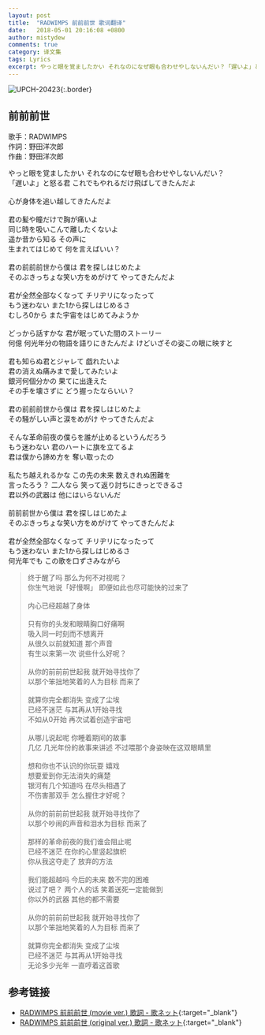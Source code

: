 ```yaml
---
layout: post
title:  "RADWIMPS 前前前世 歌词翻译"
date:   2018-05-01 20:16:08 +0800
author: mistydew
comments: true
category: 译文集
tags: Lyrics
excerpt: やっと眼を覚ましたかい それなのになぜ眼も合わせやしないんだい？「遅いよ」と怒る君 これでもやれるだけ飛ばしてきたんだよ。
---
```

![UPCH-20423](https://mistydew.github.io/assets/images/cover/misc/UPCH-20423.jpg){:.border}

## 前前前世

歌手：RADWIMPS<br>
作詞：野田洋次郎<br>
作曲：野田洋次郎

<div class="lyric-original">
<p>
やっと眼を覚ましたかい それなのになぜ眼も合わせやしないんだい？<br>
「遅いよ」と怒る君 これでもやれるだけ飛ばしてきたんだよ<br>
<br>
心が身体を追い越してきたんだよ<br>
<br>
君の髪や瞳だけで胸が痛いよ<br>
同じ時を吸いこんで離したくないよ<br>
遥か昔から知る その声に<br>
生まれてはじめて 何を言えばいい？<br>
<br>
君の前前前世から僕は 君を探しはじめたよ<br>
そのぶきっちょな笑い方をめがけて やってきたんだよ<br>
<br>
君が全然全部なくなって チリヂリになったって<br>
もう迷わない また1から探しはじめるさ<br>
むしろ0から また宇宙をはじめてみようか<br>
<br>
どっから話すかな 君が眠っていた間のストーリー<br>
何億 何光年分の物語を語りにきたんだよ けどいざその姿この眼に映すと<br>
<br>
君も知らぬ君とジャレて 戯れたいよ<br>
君の消えぬ痛みまで愛してみたいよ<br>
銀河何個分かの 果てに出逢えた<br>
その手を壊さずに どう握ったならいい？<br>
<br>
君の前前前世から僕は 君を探しはじめたよ<br>
その騒がしい声と涙をめがけ やってきたんだよ<br>
<br>
そんな革命前夜の僕らを誰が止めるというんだろう<br>
もう迷わない 君のハートに旗を立てるよ<br>
君は僕から諦め方を 奪い取ったの<br>
<br>
私たち越えれるかな この先の未来 数えきれぬ困難を<br>
言ったろう？ 二人なら 笑って返り討ちにきっとできるさ<br>
君以外の武器は 他にはいらないんだ<br>
<br>
前前前世から僕は 君を探しはじめたよ<br>
そのぶきっちょな笑い方をめがけて やってきたんだよ<br>
<br>
君が全然全部なくなって チリヂリになったって<br>
もう迷わない また1から探しはじめるさ<br>
何光年でも この歌を口ずさみながら
</p>
</div>

<div class="lyric-translation">
<blockquote>
终于醒了吗 那么为何不对视呢？<br>
你生气地说「好慢啊」 即便如此也尽可能快的过来了<br>
<br>
内心已经超越了身体<br>
<br>
只有你的头发和眼睛胸口好痛啊<br>
吸入同一时刻而不想离开<br>
从很久以前就知道 那个声音<br>
有生以来第一次 说些什么好呢？<br>
<br>
从你的前前前世起我 就开始寻找你了<br>
以那个笨拙地笑着的人为目标 而来了<br>
<br>
就算你完全都消失 变成了尘埃<br>
已经不迷茫 与其再从1开始寻找<br>
不如从0开始 再次试着创造宇宙吧<br>
<br>
从哪儿说起呢 你睡着期间的故事<br>
几亿 几光年份的故事来讲述 不过喂那个身姿映在这双眼睛里<br>
<br>
想和你也不认识的你玩耍 嬉戏<br>
想要爱到你无法消失的痛楚<br>
银河有几个知道吗 在尽头相遇了<br>
不伤害那双手 怎么握住才好呢？<br>
<br>
从你的前前前世起我 就开始寻找你了<br>
以那个吵闹的声音和泪水为目标 而来了<br>
<br>
那样的革命前夜的我们谁会阻止呢<br>
已经不迷茫 在你的心里竖起旗帜<br>
你从我这夺走了 放弃的方法<br>
<br>
我们能超越吗 今后的未来 数不完的困难<br>
说过了吧？ 两个人的话 笑着送死一定能做到<br>
你以外的武器 其他的都不需要<br>
<br>
从你的前前前世起我 就开始寻找你了<br>
以那个笨拙地笑着的人为目标 而来了<br>
<br>
就算你完全都消失 变成了尘埃<br>
已经不迷茫 与其再从1开始寻找<br>
无论多少光年 一直哼着这首歌
</blockquote>
</div>

## 参考链接

* [RADWIMPS 前前前世 (movie ver.) 歌詞 - 歌ネット](https://www.uta-net.com/song/211495){:target="_blank"}
* [RADWIMPS 前前前世 (original ver.) 歌詞 - 歌ネット](https://www.uta-net.com/song/211993){:target="_blank"}
